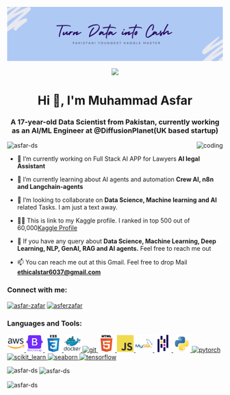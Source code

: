 ![Logo](https://github.com/Asfar-ds/Asfar-ds/blob/main/banner.png)
<p align="center">
  <img src="https://readme-typing-svg.demolab.com/?lines=Data Scientist;AI Engineer;IT - Professional;Always%20learning%20new%20things&font=Fira%20Code&center=true&width=440&height=45&color=#bfcfde&vCenter=true&size=22&pause=1000">
</p>

<h1 align="center">Hi 👋, I'm Muhammad Asfar</h1>
<h3 align="center">A 17-year-old Data Scientist from Pakistan, currently working as an AI/ML Engineer at @DiffusionPlanet(UK based startup)</h3>

<img align="right" alt="coding" src="https://media0.giphy.com/media/v1.Y2lkPTc5MGI3NjExdnI2cXVuMHNveXB2eG9waHE4OTVnM2VydTFubGxqOXhqMXpuY294bSZlcD12MV9pbnRlcm5hbF9naWZfYnlfaWQmY3Q9cw/M9gbBd9nbDrOTu1Mqx/giphy.gif">

<p align="left"> <img src="https://komarev.com/ghpvc/?username=asfar-ds&label=Profile%20views&color=0e75b6&style=flat" alt="asfar-ds" /> </p>

- 🔭 I’m currently working on Full Stack AI APP for Lawyers **AI legal Assistant**

- 🌱 I’m currently learning about AI agents and automation **Crew AI, n8n and Langchain-agents**

- 👯 I’m looking to collaborate on **Data Science, Machine learning and AI** related Tasks. I am just a text away.

- 👨‍💻 This is link to my Kaggle profile. I ranked in top 500 out of 60,000[Kaggle Profile](https://www.kaggle.com/asferzafar)

- 💬 If you have any query about **Data Science, Machine Learning, Deep Learning, NLP, GenAI, RAG and AI agents.** Feel free to reach me out

- 📫 You can reach me out at this Gmail. Feel free to drop Mail **ethicalstar6037@gmail.com**

<h3 align="left">Connect with me:</h3>
<p align="left">
<a href="https://linkedin.com/in/asfar-zafar" target="blank"><img align="center" src="https://raw.githubusercontent.com/rahuldkjain/github-profile-readme-generator/master/src/images/icons/Social/linked-in-alt.svg" alt="asfar-zafar" height="30" width="40" /></a>
<a href="https://kaggle.com/asferzafar" target="blank"><img align="center" src="https://raw.githubusercontent.com/rahuldkjain/github-profile-readme-generator/master/src/images/icons/Social/kaggle.svg" alt="asferzafar" height="30" width="40" /></a>
</p>

<h3 align="left">Languages and Tools:</h3>
<p align="left"> <a href="https://aws.amazon.com" target="_blank" rel="noreferrer"> <img src="https://raw.githubusercontent.com/devicons/devicon/master/icons/amazonwebservices/amazonwebservices-original-wordmark.svg" alt="aws" width="40" height="40"/> </a> <a href="https://getbootstrap.com" target="_blank" rel="noreferrer"> <img src="https://raw.githubusercontent.com/devicons/devicon/master/icons/bootstrap/bootstrap-plain-wordmark.svg" alt="bootstrap" width="40" height="40"/> </a> <a href="https://www.w3schools.com/css/" target="_blank" rel="noreferrer"> <img src="https://raw.githubusercontent.com/devicons/devicon/master/icons/css3/css3-original-wordmark.svg" alt="css3" width="40" height="40"/> </a> <a href="https://www.docker.com/" target="_blank" rel="noreferrer"> <img src="https://raw.githubusercontent.com/devicons/devicon/master/icons/docker/docker-original-wordmark.svg" alt="docker" width="40" height="40"/> </a> <a href="https://git-scm.com/" target="_blank" rel="noreferrer"> <img src="https://www.vectorlogo.zone/logos/git-scm/git-scm-icon.svg" alt="git" width="40" height="40"/> </a> <a href="https://www.w3.org/html/" target="_blank" rel="noreferrer"> <img src="https://raw.githubusercontent.com/devicons/devicon/master/icons/html5/html5-original-wordmark.svg" alt="html5" width="40" height="40"/> </a> <a href="https://developer.mozilla.org/en-US/docs/Web/JavaScript" target="_blank" rel="noreferrer"> <img src="https://raw.githubusercontent.com/devicons/devicon/master/icons/javascript/javascript-original.svg" alt="javascript" width="40" height="40"/> </a> <a href="https://www.mysql.com/" target="_blank" rel="noreferrer"> <img src="https://raw.githubusercontent.com/devicons/devicon/master/icons/mysql/mysql-original-wordmark.svg" alt="mysql" width="40" height="40"/> </a> <a href="https://pandas.pydata.org/" target="_blank" rel="noreferrer"> <img src="https://raw.githubusercontent.com/devicons/devicon/2ae2a900d2f041da66e950e4d48052658d850630/icons/pandas/pandas-original.svg" alt="pandas" width="40" height="40"/> </a> <a href="https://www.python.org" target="_blank" rel="noreferrer"> <img src="https://raw.githubusercontent.com/devicons/devicon/master/icons/python/python-original.svg" alt="python" width="40" height="40"/> </a> <a href="https://pytorch.org/" target="_blank" rel="noreferrer"> <img src="https://www.vectorlogo.zone/logos/pytorch/pytorch-icon.svg" alt="pytorch" width="40" height="40"/> </a> <a href="https://scikit-learn.org/" target="_blank" rel="noreferrer"> <img src="https://upload.wikimedia.org/wikipedia/commons/0/05/Scikit_learn_logo_small.svg" alt="scikit_learn" width="40" height="40"/> </a> <a href="https://seaborn.pydata.org/" target="_blank" rel="noreferrer"> <img src="https://seaborn.pydata.org/_images/logo-mark-lightbg.svg" alt="seaborn" width="40" height="40"/> </a> <a href="https://www.tensorflow.org" target="_blank" rel="noreferrer"> <img src="https://www.vectorlogo.zone/logos/tensorflow/tensorflow-icon.svg" alt="tensorflow" width="40" height="40"/> </a> </p>

<p><img align="left" src="https://github-readme-stats.vercel.app/api/top-langs?username=asfar-ds&show_icons=true&locale=en&layout=compact" alt="asfar-ds" /></p>

<p>&nbsp;<img align="center" src="https://github-readme-stats.vercel.app/api?username=asfar-ds&show_icons=true&locale=en" alt="asfar-ds" /></p>

<p><img align="center" src="https://github-readme-streak-stats.herokuapp.com/?user=asfar-ds&" alt="asfar-ds" /></p>
